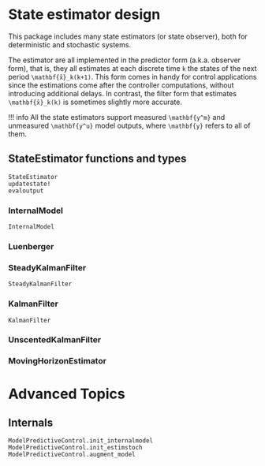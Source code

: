 # State estimator design

This package includes many state estimators (or state observer), both for deterministic
and stochastic systems. 

The estimator are all implemented in the predictor form (a.k.a. observer form), that is, 
they all estimates at each discrete time ``k`` the states of the next period 
``\mathbf{x̂}_k(k+1)``. This form comes in handy for control applications since the 
estimations come after the controller computations, without introducing additional delays. 
In contrast, the filter form that estimates ``\mathbf{x̂}_k(k)`` is sometimes slightly more 
accurate.

!!! info 
    All the state estimators support measured ``\mathbf{y^m}`` and unmeasured 
    ``\mathbf{y^u}`` model outputs, where ``\mathbf{y}`` refers to all of them.

## StateEstimator functions and types


```@docs
StateEstimator
updatestate!
evaloutput
```

### InternalModel

```@docs
InternalModel
```

### Luenberger

### SteadyKalmanFilter

```@docs
SteadyKalmanFilter
```

### KalmanFilter

```@docs
KalmanFilter
```

### UnscentedKalmanFilter

### MovingHorizonEstimator

# Advanced Topics

## Internals

```@docs
ModelPredictiveControl.init_internalmodel
ModelPredictiveControl.init_estimstoch
ModelPredictiveControl.augment_model
```